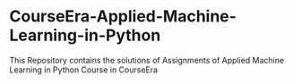 # CourseEra-Applied-Machine-Learning-in-Python
This Repository contains the solutions of Assignments of Applied Machine Learning in Python Course in CourseEra
